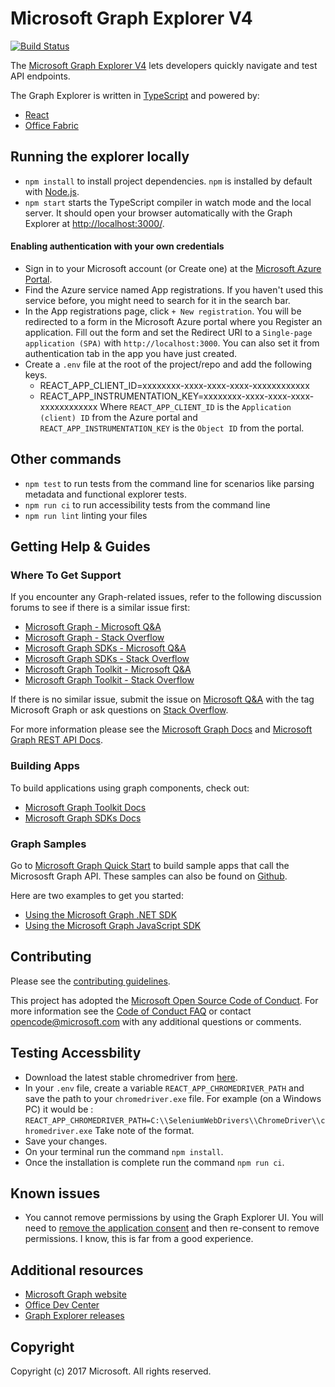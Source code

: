 # Microsoft Graph Explorer V4
[![Build Status](https://dev.azure.com/japhethobalak/japhethobalak/_apis/build/status/microsoftgraph.microsoft-graph-explorer-v2?branchName=dev)](https://dev.azure.com/japhethobalak/japhethobalak/_build/latest?definitionId=4&branchName=dev)

The [Microsoft Graph Explorer V4](https://developer.microsoft.com/graph/graph-explorer) lets developers quickly navigate and test API endpoints.

The Graph Explorer is written in [TypeScript](https://www.typescriptlang.org/) and powered by:
* [React](https://reactjs.org/)
* [Office Fabric](https://dev.office.com/fabric)


## Running the explorer locally

* `npm install` to install project dependencies. `npm` is installed by default with [Node.js](https://nodejs.org/).
* `npm start` starts the TypeScript compiler in watch mode and the local server. It should open your browser automatically with the Graph Explorer at [http://localhost:3000/](http://localhost:3000).

#### Enabling authentication with your own credentials
* Sign in to your Microsoft account (or Create one) at the [Microsoft Azure Portal](https://ms.portal.azure.com/).
* Find the Azure service named App registrations. If you haven't used this service before, you might need to search for it in the search bar.
* In the App registrations page, click `+ New registration`. You will be redirected to a form in the Microsoft Azure portal where you Register an application. Fill out the form and set the Redirect URI to a `Single-page application (SPA)` with `http://localhost:3000`. You can also set it from authentication tab in the app you have just created.
* Create a `.env` file at the root of the project/repo and add the following keys.
    - REACT_APP_CLIENT_ID=xxxxxxxx-xxxx-xxxx-xxxx-xxxxxxxxxxxx
    - REACT_APP_INSTRUMENTATION_KEY=xxxxxxxx-xxxx-xxxx-xxxx-xxxxxxxxxxxx
Where `REACT_APP_CLIENT_ID` is the `Application (client) ID` from the Azure portal and `REACT_APP_INSTRUMENTATION_KEY` is the `Object ID` from the portal.

## Other commands
* `npm test` to run tests from the command line for scenarios like parsing metadata and functional explorer tests.
* `npm run ci` to run accessibility tests from the command line
* `npm run lint` linting your files

## Getting Help & Guides
### Where To Get Support
If you encounter any Graph-related issues, refer to the following discussion forums to see if there is a similar issue first:
* [Microsoft Graph - Microsoft Q&A](https://learn.microsoft.com/en-us/answers/tags/161/ms-graph)
* [Microsoft Graph - Stack Overflow](https://stackoverflow.com/questions/tagged/msgraph)
* [Microsoft Graph SDKs - Microsoft Q&A](https://learn.microsoft.com/en-us/answers/tags/290/microsoft-graph-sdk)
* [Microsoft Graph SDKs - Stack Overflow](https://stackoverflow.com/questions/tagged/microsoft-graph-sdks)
* [Microsoft Graph Toolkit - Microsoft Q&A](https://learn.microsoft.com/en-us/answers/tags/303/microsoft-graph-toolkit)
* [Microsoft Graph Toolkit - Stack Overflow](https://stackoverflow.com/questions/tagged/microsoft-graph-toolkit)

If there is no similar issue, submit the issue on [Microsoft Q&A](https://learn.microsoft.com/en-us/answers/questions/ask/?displayLabel=Microsoft%20Graph) with the tag Microsoft Graph or ask questions on [Stack Overflow](https://stackoverflow.com/questions/ask?tags=msgraph).

For more information please see the [Microsoft Graph Docs](https://learn.microsoft.com/en-us/graph/overview) and [Microsoft Graph REST API Docs](https://learn.microsoft.com/en-us/graph/api/overview?view=graph-rest-1.0).

### Building Apps
To build applications using graph components, check out:
* [Microsoft Graph Toolkit Docs](https://learn.microsoft.com/en-us/graph/toolkit/overview)
* [Microsoft Graph SDKs Docs](https://learn.microsoft.com/en-us/graph/sdks/sdks-overview)

### Graph Samples
Go to [Microsoft Graph Quick Start](https://developer.microsoft.com/en-us/graph/quick-start) to build sample apps that call the Micrososft Graph API. These samples can also be found on [Github](https://github.com/orgs/microsoftgraph/repositories?q=sample&type=all&language=&sort=).

Here are two examples to get you started:
* [Using the Microsoft Graph .NET SDK](https://github.com/microsoftgraph/msgraph-sample-aspnet-core)
* [Using the Microsoft Graph JavaScript SDK](https://github.com/microsoftgraph/msgraph-sample-javascriptspa)

## Contributing
Please see the [contributing guidelines](CONTRIBUTING.md).

This project has adopted the [Microsoft Open Source Code of Conduct](https://opensource.microsoft.com/codeofconduct/). For more information see the [Code of Conduct FAQ](https://opensource.microsoft.com/codeofconduct/faq/) or contact [opencode@microsoft.com](mailto:opencode@microsoft.com) with any additional questions or comments.

## Testing Accessbility
* Download the latest stable chromedriver from [here](https://chromedriver.chromium.org/).
* In your `.env` file, create a variable `REACT_APP_CHROMEDRIVER_PATH` and save the path to your `chromedriver.exe` file.
    For example (on a Windows PC)  it would be : `REACT_APP_CHROMEDRIVER_PATH=C:\\SeleniumWebDrivers\\ChromeDriver\\chromedriver.exe`
    Take note of the format.
* Save your changes.
* On your terminal run the command `npm install`.
* Once the installation is complete run the command `npm run ci`.

## Known issues
* You cannot remove permissions by using the Graph Explorer UI. You will need to [remove the application consent](http://shawntabrizi.com/aad/revoking-consent-azure-active-directory-applications/) and then re-consent to remove permissions. I know, this is far from a good experience.

## Additional resources
* [Microsoft Graph website](https://graph.microsoft.io)
* [Office Dev Center](http://dev.office.com/)
* [Graph Explorer releases](https://github.com/microsoftgraph/microsoft-graph-explorer/releases)

## Copyright
Copyright (c) 2017 Microsoft. All rights reserved.
